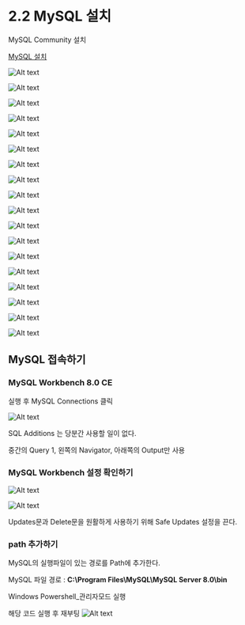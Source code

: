# 2.2 MySQL 설치

MySQL Community 설치

[MySQL 설치](https://dev.mysql.com/downloads/mysql/)

![Alt text](img/image.png)

![Alt text](img/image-1.png)

![Alt text](img/image-2.png)

![Alt text](img/image-3.png)

![Alt text](img/image-4.png)

![Alt text](img/image-5.png)

![Alt text](img/image-6.png)

![Alt text](img/image-7.png)

![Alt text](img/image-8.png)

![Alt text](img/image-9.png)

![Alt text](img/image-10.png)

![Alt text](img/image-11.png)

![Alt text](img/image-12.png)

![Alt text](img/image-13.png)

![Alt text](img/image-14.png)

![Alt text](img/image-15.png)

![Alt text](img/image-16.png)

![Alt text](img/image-17.png)

## MySQL 접속하기

### MySQL Workbench 8.0 CE

실행 후 MySQL Connections 클릭

![Alt text](img/image-18.png)

SQL Additions 는 당분간 사용할 일이 없다.

중간의 Query 1, 왼쪽의 Navigator, 아래쪽의 Output만 사용

### MySQL Workbench 설정 확인하기

![Alt text](img/image-19.png)

![Alt text](img/image-20.png)

Updates문과 Delete문을 원활하게 사용하기 위해 Safe Updates 설정을 끈다.

### path 추가하기

MySQL의 실행파일이 있는 경로를 Path에 추가한다.

MySQL 파일 경로 : **C:\Program Files\MySQL\MySQL Server 8.0\bin** 

Windows Powershell_관리자모드 실행

해당 코드 실행 후 재부팅
![Alt text](img/image-21.png)

